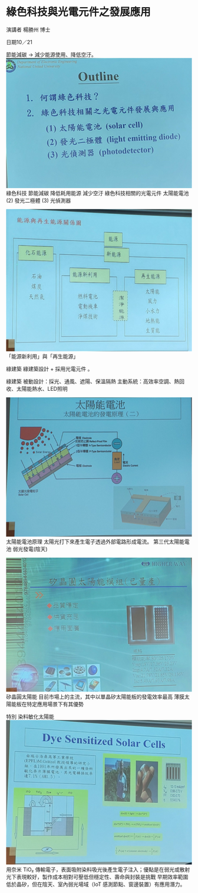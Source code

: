 # 綠色科技與光電元件之發展應用
演講者 楊勝州 博士

日期10／21


節能減碳 → 減少能源使用、降低空汙。
![image](1021/0.jpg)
綠色科技 節能減碳 降低耗用能源 減少空汙
綠色科技相關的光電元件 太陽能電池(2) 發光二極體 (3) 光偵測器


![image](1021/1.jpg)
「能源新利用」與「再生能源」


綠建築 綠建築設計 + 採用光電元件 。


綠建築
被動設計：採光、通風、遮陽、保溫隔熱
主動系統：高效率空調、熱回收、太陽能熱水、LED照明


![image](1021/2.jpg)
太陽能電池原理 太陽光打下來產生電子透過外部電路形成電流。
第三代太陽能電池 弱光發電(陰天)


![image](1021/4.jpg)
矽晶圓太陽能
目前市場上的主流，其中以單晶矽太陽能板的發電效率最高
薄膜太陽能板在特定應用場景下有其優勢


特別
染料敏化太陽能
![image](1021/3.jpg)
用奈米 TiO₂ 傳輸電子，表面吸附染料吸光後產生電子注入；優點是在弱光或散射光下表現較好，製作成本相對可壓低但穩定性、壽命與封裝是挑戰
早期效率範圍低於晶矽，但在陰天、室內弱光場域（IoT 感測節點、窗邊裝置）有應用潛力。
